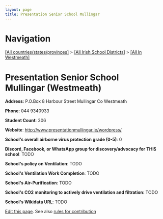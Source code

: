 ```yaml
---
layout: page
title: Presentation Senior School Mullingar
---
```

# Navigation

[[All countries/states/provinces]](../../..) > [[All Irish School Districts]](../..) > [[All In Westmeath]](..)

# Presentation Senior School Mullingar (Westmeath)

**Address**: P.O.Box 8 Harbour Street Mullingar Co Westmeath

**Phone**: 044 9340933

**Student Count**: 306

**Website**: <http://www.presentationmullingar.ie/wordpress/>

**School's overall airborne virus protection grade (0-5)**: 0

**Discord, Facebook, or WhatsApp group for discovery/advocacy for THIS school**: TODO

**School's policy on Ventilation**: TODO

**School's Ventilation Work Completion**: TODO

**School's Air-Purification**: TODO

**School's CO2 monitoring to actively drive ventilation and filtration**: TODO

**School's Wikidata URL**: TODO


[Edit this page](https://github.com/ventilate-schools/Ireland/edit/main/./Westmeath/Presentation_Senior_School_Mullingar.md). See also [rules for contribution](../../../contribution-rules/)